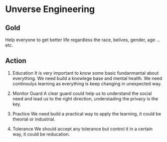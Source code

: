 # Unverse Engineering

## Gold
Help everyone to get better life regardless the race, belives, gender, age ... etc.

## Action
1. Education
It is very important to know some basic fundanmantal about everything. We need build a knowlege base and mental health.
We need continoulys learning as everything is keep changing in unexpected way.

2. Monitor Guard
A clear guard could help us to understand the social need and lead us to the right direction, understading the privacy is the key.

3. Practice
We need build a practical way to apply the learning, it could be theorial or industrial.

4. Tolerance
We should accept any tolerance but control it in a certain way, it could be reducation.
